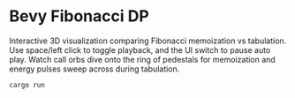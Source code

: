 # Bevy Fibonacci DP

Interactive 3D visualization comparing Fibonacci memoization vs tabulation. Use space/left click to toggle playback, and the UI switch to pause auto play. Watch call orbs dive onto the ring of pedestals for memoization and energy pulses sweep across during tabulation.

```bash
cargo run
```

